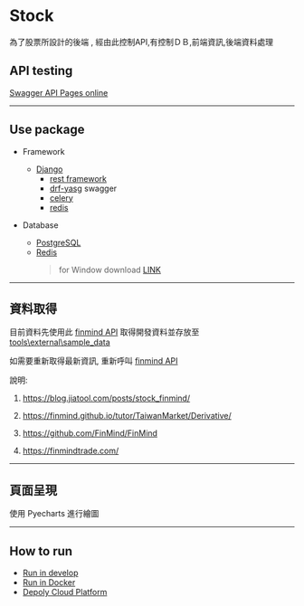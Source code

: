 # Stock
為了股票所設計的後端 , 經由此控制API,有控制ＤＢ,前端資訊,後端資料處理 

## API testing

[Swagger API Pages online](https://weikaistock.herokuapp.com/)

---

## Use package
* Framework
    * [Django](https://www.djangoproject.com/) 
        * [rest framework](https://www.django-rest-framework.org/)
        * [drf-yasg](https://drf-yasg.readthedocs.io/en/stable/) swagger
        * [celery](https://docs.celeryq.dev/en/stable/index.html)
        * [redis](https://github.com/redis/redis-py)

* Database
    * [PostgreSQL](https://www.postgresql.org/)
    * [Redis](https://redis.io/)
        > for Window download [LINK](https://github.com/MicrosoftArchive/redis/releases)


---

## 資料取得

目前資料先使用此 [finmind API](option\tools\external\stock_finmind.py) 取得開發資料並存放至[tools\external\sample_data](tools\external\sample_data)

如需要重新取得最新資訊, 重新呼叫 [finmind API](tools\external\stock_finmind.py)

說明:

1. https://blog.jiatool.com/posts/stock_finmind/

2. https://finmind.github.io/tutor/TaiwanMarket/Derivative/

3. https://github.com/FinMind/FinMind

4. https://finmindtrade.com/

---

## 頁面呈現

使用 Pyecharts 進行繪圖

---


## How to run

* [Run in develop](wiki/develop.md)
* [Run in Docker](wiki/docker.md)
* [Depoly Cloud Platform](wiki/depoly.md)
